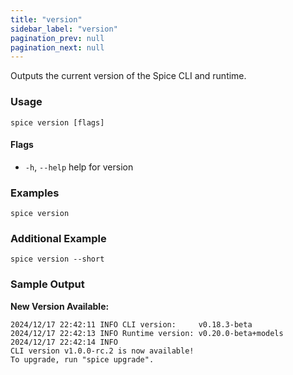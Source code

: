```yaml
---
title: "version"
sidebar_label: "version"
pagination_prev: null
pagination_next: null
---
```


Outputs the current version of the Spice CLI and runtime.

### Usage

```shell
spice version [flags]
```

#### Flags

- `-h`, `--help` help for version

### Examples

```shell
spice version
```

### Additional Example

```shell
spice version --short
```

### Sample Output

**New Version Available:**

```
2024/12/17 22:42:11 INFO CLI version:     v0.18.3-beta
2024/12/17 22:42:13 INFO Runtime version: v0.20.0-beta+models
2024/12/17 22:42:14 INFO
CLI version v1.0.0-rc.2 is now available!
To upgrade, run "spice upgrade".
```
